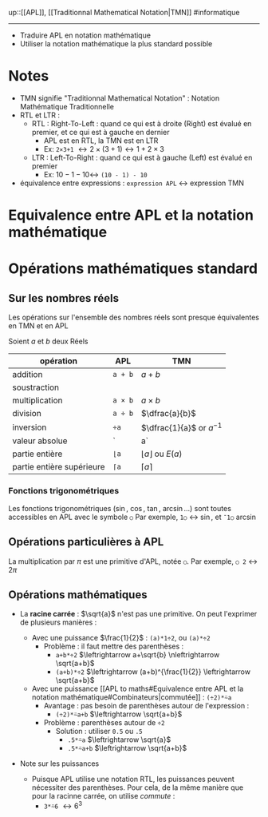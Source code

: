 up::[[APL]], [[Traditionnal Mathematical Notation|TMN]]
#informatique

---

 - Traduire APL en notation mathématique
 - Utiliser la notation mathématique la plus standard possible

# Notes
 - TMN signifie "Traditionnal Mathematical Notation" : Notation Mathématique Traditionnelle
 - RTL et LTR :
     - RTL : Right-To-Left : quand ce qui est à droite (Right) est évalué en premier, et ce qui est à gauche en dernier 
         - APL est en RTL, la TMN est en LTR
         - Ex: `2×3+1` $\leftrightarrow 2\times(3+1) \leftrightarrow 1+2\times3$
     - LTR : Left-To-Right : quand ce qui est à gauche (Left) est évalué en premier
         - Ex: $10 - 1 - 10 \leftrightarrow$ `(10 - 1) - 10`
 - équivalence entre expressions : `expression APL` $\leftrightarrow$ $\text{expression TMN}$

# Equivalence entre APL et la notation mathématique

# Opérations mathématiques standard

## Sur les nombres réels

Les opérations sur l'ensemble des nombres réels sont presque équivalentes en TMN et en APL

Soient $a$ et $b$ deux Réels

| opération                 | APL     | TMN                           |
| ------------------------- | ------- | ----------------------------- |
| addition                  | `a + b` | $a+b$                         |
| soustraction              |         |                               |
| multiplication            | `a × b` | $a\times b$                   |
| division                  | `a ÷ b` | $\dfrac{a}{b}$                |
| inversion                 | `÷a`    | $\dfrac{1}{a}$ or $a^{-1}$    |
| valeur absolue            | `|a`    | $a$                             |
| partie entière            | `⌊a`    | $\lfloor a \rfloor$ ou $E(a)$ |
| partie entière supérieure | `⌈a`    | $\lceil a \rceil$             |

### Fonctions trigonométriques
Les fonctions trigonométriques ($\sin$, $\cos$, $\tan$, $\arcsin$...) sont toutes accessibles en APL avec le symbole `○`
Par exemple, `1○` $\leftrightarrow$ $\sin$, et `¯1○` $\arcsin$

## Opérations particulières à APL

La multiplication par $\pi$ est une primitive d'APL, notée `○`. 
Par exemple, `○ 2` $\leftrightarrow$ $2\pi$

## Opérations mathématiques

 - La **racine carrée** : $\sqrt{a}$ n'est pas une primitive. On peut l'exprimer de plusieurs manières :
     - Avec une puissance $\frac{1}{2}$ : `(a)*1÷2`, ou `(a)*÷2`
         - Problème : il faut mettre des parenthèses :
             - `a+b*÷2` $\leftrightarrow a+\sqrt{b} \nleftrightarrow \sqrt{a+b}$
             - `(a+b)*÷2` $\leftrightarrow (a+b)^{\frac{1}{2}} \leftrightarrow \sqrt{a+b}$
     - Avec une puissance [[APL to maths#Equivalence entre APL et la notation mathématique#Combinateurs|commutée]] : `(÷2)*⍨a`
         - Avantage : pas besoin de parenthèses autour de l'expression :
             - `(÷2)*⍨a+b` $\leftrightarrow \sqrt{a+b}$
         - Problème : parenthèses autour de `÷2`
             - Solution : utiliser `0.5` ou `.5`
                 - `.5*⍨a` $\leftrightarrow \sqrt{a}$
                 - `.5*⍨a+b` $\leftrightarrow \sqrt{a+b}$

 - Note sur les puissances
     - Puisque APL utilise une notation RTL, les puissances peuvent nécessiter des parenthèses. Pour cela, de la même manière que pour la racinne carrée, on utilise _commute_ :
         - `3*⍨6` $\leftrightarrow 6^3$



